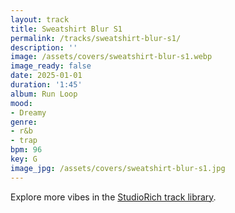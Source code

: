 ```yaml
---
layout: track
title: Sweatshirt Blur S1
permalink: /tracks/sweatshirt-blur-s1/
description: ''
image: /assets/covers/sweatshirt-blur-s1.webp
image_ready: false
date: 2025-01-01
duration: '1:45'
album: Run Loop
mood:
- Dreamy
genre:
- r&b
- trap
bpm: 96
key: G
image_jpg: /assets/covers/sweatshirt-blur-s1.jpg
---
```


Explore more vibes in the [StudioRich track library](/tracks/).
